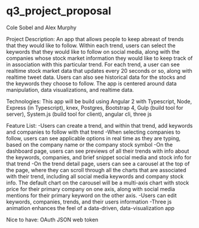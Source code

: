 # q3_project_proposal

Cole Sobel and Alex Murphy

Project Description:
An app that allows people to keep abreast of trends that they would like to follow. Within each trend, users can select the keywords that they would like to follow on social media, along with the companies whose stock market information they would like to keep track of in association with this particular trend. For each trend, a user can see realtime stock market data that updates every 20 seconds or so, along with realtime tweet data. Users can also see historical data for the stocks and the keywords they choose to follow. The app is centered around data manipulation, data visualizations, and realtime data.



Technologies:
This app will be build using Angular 2 with Typescript, Node, Express (in Typescript), knex, Postgres, Bootstrap 4, Gulp (build tool for server), System.js (build tool for client), angular cli, three js




Feature List:
-Users can create a trend, and within that trend, add keywords and companies to follow with that trend
-When selecting companies to follow, users can see applicable options in real time as they are typing, based on the company name or the company stock symbol
-On the dashboard page, users can see previews of all their trends with info about the keywords, companies, and brief snippet social media and stock info for that trend
-On the trend detail page, users can see a carousel at the top of the page, where they can scroll through all the charts that are associated with their trend, including all social media keywords and company stock info. The default chart on the carousel will be a multi-axis chart with stock price for their primary company on one axis, along with social media mentions for their primary keyword on the other axis.
-Users can edit keywords, companies, trends, and their users information
-Three js animation enhances the feel of a data-driven, data-visualization app




Nice to have:
OAuth
JSON web token
